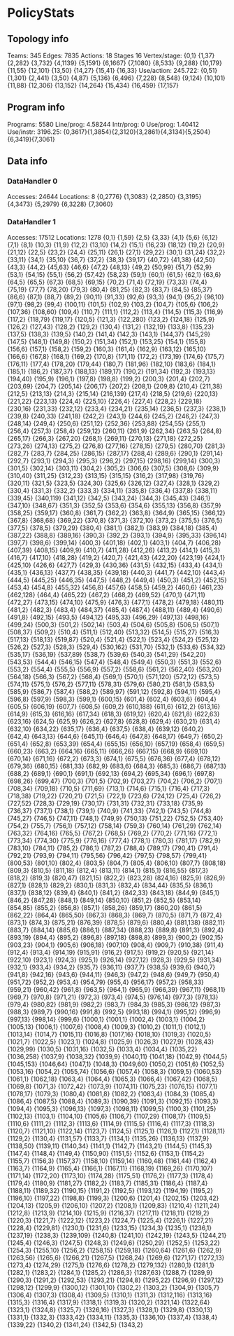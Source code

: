# PolicyStats
## Topology info
Teams:		345
Edges:		7835
Actions:	18
Stages		16
Vertex/stage:	{0,1} {1,37} {2,282} {3,732} {4,1139} {5,1591} {6,1667} {7,1080} {8,533} {9,288} {10,179} {11,55} {12,101} {13,50} {14,27} {15,41} {16,33} 
Use/action:	245.722: {0,51} {1,301} {2,441} {3,50} {4,87} {5,136} {6,496} {7,228} {8,548} {9,124} {10,101} {11,88} {12,306} {13,152} {14,264} {15,434} {16,459} {17,157} 

## Program info
Programs:	5580
Line/prog:	4.58244
Intr/prog:	0
Use/prog:	1.40412
Use/instr:	3196.25: {0,3617}{1,3854}{2,3120}{3,2861}{4,3134}{5,2504}{6,3419}{7,3061}

## Data info

### DataHandler 0
Accesses:	24644
Locations:	8
{0,2776} {1,3083} {2,2850} {3,3195} {4,3473} {5,2979} {6,3228} {7,3060} 

### DataHandler 1
Accesses:	17512
Locations:	1278
{0,1} {1,59} {2,5} {3,33} {4,1} {5,6} {6,12} {7,1} {8,1} {10,3} {11,9} {12,2} {13,10} {14,2} {15,1} {16,23} {18,12} {19,2} {20,9} {21,12} {22,5} {23,2} {24,4} {25,11} {26,1} {27,1} {29,22} {30,1} {31,24} {32,2} {33,11} {34,1} {35,10} {36,7} {37,2} {38,3} {39,17} {40,72} {41,38} {42,50} {43,3} {44,2} {45,63} {46,6} {47,2} {48,13} {49,2} {50,99} {51,7} {52,9} {53,1} {54,15} {55,1} {56,2} {57,42} {58,23} {59,1} {60,1} {61,5} {62,1} {63,6} {64,5} {65,5} {67,3} {68,5} {69,15} {70,2} {71,4} {72,19} {73,33} {74,4} {75,19} {77,7} {78,20} {79,3} {80,4} {81,25} {82,3} {83,7} {84,5} {85,37} {86,6} {87,1} {88,7} {89,2} {90,11} {91,33} {92,6} {93,3} {94,1} {95,2} {96,10} {97,1} {98,2} {99,4} {100,11} {101,5} {102,9} {103,2} {104,7} {105,6} {106,2} {107,36} {108,60} {109,4} {110,7} {111,1} {112,2} {113,4} {114,5} {115,3} {116,9} {117,2} {118,79} {119,17} {120,5} {121,3} {122,280} {123,2} {124,18} {125,9} {126,2} {127,43} {128,2} {129,2} {130,4} {131,2} {132,19} {133,8} {135,23} {137,5} {138,3} {139,5} {140,2} {141,4} {142,3} {143,1} {144,37} {145,29} {147,5} {148,1} {149,8} {150,2} {151,34} {152,1} {153,25} {154,1} {155,8} {156,6} {157,1} {158,2} {159,2} {160,3} {161,4} {162,9} {163,12} {165,10} {166,6} {167,8} {168,1} {169,2} {170,8} {171,11} {172,2} {173,19} {174,6} {175,7} {176,11} {177,4} {178,20} {179,44} {180,7} {181,96} {182,10} {183,6} {184,1} {185,1} {186,2} {187,37} {188,13} {189,17} {190,2} {191,34} {192,3} {193,13} {194,40} {195,9} {196,1} {197,8} {198,8} {199,2} {200,3} {201,4} {202,7} {203,69} {204,7} {205,14} {206,17} {207,2} {208,1} {209,8} {210,4} {211,38} {212,5} {213,13} {214,3} {215,14} {216,139} {217,4} {218,5} {219,6} {220,13} {221,22} {223,13} {224,4} {225,10} {226,4} {227,4} {228,2} {229,18} {230,16} {231,33} {232,12} {233,4} {234,21} {235,14} {236,5} {237,3} {238,1} {239,8} {240,33} {241,18} {242,2} {243,1} {244,6} {245,2} {246,2} {247,3} {248,14} {249,4} {250,6} {251,12} {252,36} {253,88} {254,55} {255,1} {256,4} {257,3} {258,4} {259,12} {260,11} {261,9} {262,34} {263,5} {264,8} {265,17} {266,3} {267,20} {268,1} {269,11} {270,13} {271,18} {272,25} {273,26} {274,13} {275,2} {276,8} {277,16} {278,15} {279,5} {280,70} {281,3} {282,7} {283,7} {284,25} {286,15} {287,17} {288,4} {289,6} {290,1} {291,14} {292,7} {293,1} {294,3} {295,3} {296,2} {297,15} {298,16} {299,14} {300,3} {301,5} {302,14} {303,11} {304,2} {305,2} {306,6} {307,5} {308,6} {309,9} {310,40} {311,25} {312,23} {313,15} {315,15} {316,2} {317,98} {319,76} {320,11} {321,5} {323,5} {324,30} {325,6} {326,12} {327,4} {328,1} {329,2} {330,4} {331,3} {332,2} {333,3} {334,11} {335,8} {336,4} {337,8} {338,11} {339,45} {340,119} {341,12} {342,5} {343,24} {344,3} {345,43} {346,1} {347,10} {348,67} {351,3} {352,5} {353,6} {354,6} {355,13} {356,8} {357,9} {358,25} {359,17} {360,8} {361,7} {362,2} {363,8} {364,9} {365,15} {366,12} {367,8} {368,68} {369,22} {370,8} {371,3} {372,10} {373,2} {375,5} {376,5} {377,5} {378,5} {379,29} {380,4} {381,1} {382,1} {383,9} {384,18} {385,4} {387,22} {388,8} {389,16} {390,3} {392,2} {393,1} {394,9} {395,33} {396,14} {397,7} {398,6} {399,14} {400,3} {401,18} {402,1} {403,1} {404,7} {406,28} {407,39} {408,15} {409,9} {410,7} {411,28} {412,26} {413,2} {414,1} {415,3} {416,7} {417,10} {418,28} {419,2} {420,7} {421,43} {422,20} {423,19} {424,1} {425,10} {426,6} {427,7} {429,3} {430,36} {431,5} {432,15} {433,4} {434,1} {435,1} {436,13} {437,7} {438,35} {439,18} {440,3} {441,7} {442,10} {443,4} {444,5} {445,25} {446,35} {447,5} {448,2} {449,4} {450,3} {451,2} {452,15} {453,4} {454,8} {455,32} {456,8} {457,6} {458,5} {459,2} {460,6} {461,23} {462,128} {464,4} {465,22} {467,2} {468,2} {469,52} {470,1} {471,11} {472,27} {473,15} {474,10} {475,9} {476,3} {477,1} {478,2} {479,18} {480,11} {481,2} {482,3} {483,4} {484,37} {485,4} {487,4} {488,11} {489,4} {490,6} {491,8} {492,15} {493,5} {494,12} {495,33} {496,29} {497,13} {498,16} {499,24} {500,3} {501,2} {502,14} {503,4} {504,6} {505,8} {506,5} {507,1} {508,37} {509,2} {510,4} {511,1} {512,40} {513,32} {514,5} {515,27} {516,3} {517,13} {518,13} {519,87} {520,4} {521,4} {522,1} {523,4} {524,2} {525,12} {526,2} {527,3} {528,3} {529,4} {530,162} {531,70} {532,1} {533,6} {534,32} {535,17} {536,19} {537,89} {538,7} {539,6} {540,3} {541,29} {542,20} {543,53} {544,4} {546,15} {547,4} {548,4} {549,4} {550,3} {551,3} {552,6} {553,2} {554,4} {555,5} {556,9} {557,2} {558,6} {561,2} {562,40} {563,20} {564,18} {566,3} {567,2} {568,4} {569,1} {570,1} {571,120} {572,12} {573,5} {574,11} {575,1} {576,2} {577,11} {578,31} {579,6} {580,21} {581,1} {583,5} {585,9} {586,7} {587,4} {588,2} {589,97} {591,12} {592,8} {594,11} {595,4} {596,8} {597,9} {598,3} {599,1} {600,15} {601,4} {602,4} {603,6} {604,4} {605,5} {606,19} {607,7} {608,5} {609,2} {610,188} {611,6} {612,2} {613,16} {614,9} {615,3} {616,16} {617,34} {618,3} {619,12} {620,4} {621,8} {622,63} {623,16} {624,5} {625,9} {626,2} {627,8} {628,8} {629,4} {630,21} {631,4} {632,10} {634,22} {635,17} {636,4} {637,5} {638,4} {639,12} {640,2} {642,4} {643,13} {644,6} {645,11} {646,4} {647,8} {648,17} {649,7} {650,2} {651,4} {652,8} {653,39} {654,4} {655,15} {656,10} {657,19} {658,4} {659,5} {660,23} {663,2} {664,16} {665,11} {666,26} {667,15} {668,9} {669,10} {670,14} {671,16} {672,2} {673,3} {674,1} {675,5} {676,36} {677,4} {678,12} {679,36} {680,15} {681,33} {682,9} {683,6} {684,3} {685,3} {686,7} {687,13} {688,2} {689,1} {690,1} {691,1} {692,13} {694,2} {695,34} {696,1} {697,8} {698,26} {699,47} {700,3} {701,5} {702,9} {703,27} {704,2} {706,2} {707,1} {708,34} {709,18} {710,5} {711,69} {713,1} {714,6} {715,1} {716,4} {717,3} {718,38} {719,22} {720,21} {721,5} {722,1} {723,6} {724,12} {725,4} {726,2} {727,52} {728,3} {729,19} {730,17} {731,31} {732,31} {733,18} {735,9} {736,37} {737,1} {738,1} {739,1} {740,9} {741,33} {742,1} {743,5} {744,8} {745,27} {746,5} {747,11} {748,1} {749,9} {750,13} {751,22} {752,5} {753,40} {754,2} {755,7} {756,1} {757,12} {758,14} {759,3} {760,14} {761,29} {762,14} {763,32} {764,16} {765,5} {767,2} {768,5} {769,2} {770,2} {771,16} {772,1} {773,34} {774,30} {775,9} {776,16} {777,4} {778,1} {780,3} {781,17} {782,9} {783,10} {784,11} {785,2} {786,1} {787,2} {788,4} {789,17} {790,41} {791,4} {792,21} {793,9} {794,11} {795,56} {796,42} {797,5} {798,57} {799,41} {800,53} {801,10} {802,4} {803,5} {804,7} {805,4} {806,10} {807,7} {808,18} {809,3} {810,5} {811,18} {812,4} {813,11} {814,1} {815,1} {816,55} {817,3} {818,2} {819,3} {820,47} {821,15} {822,2} {823,28} {824,16} {825,9} {826,9} {827,1} {828,1} {829,2} {830,1} {831,3} {832,4} {834,44} {835,5} {836,1} {837,1} {838,12} {839,4} {840,1} {841,2} {842,33} {843,18} {844,9} {845,1} {846,2} {847,28} {848,1} {849,14} {850,10} {851,2} {852,5} {853,14} {854,85} {855,2} {856,8} {857,1} {858,26} {859,17} {860,20} {861,5} {862,22} {864,4} {865,50} {867,3} {868,3} {869,7} {870,5} {871,7} {872,4} {873,1} {874,3} {875,21} {876,39} {878,5} {879,6} {880,4} {881,138} {882,11} {883,7} {884,14} {885,6} {886,1} {887,34} {888,23} {889,8} {891,3} {892,4} {893,19} {894,4} {895,2} {896,8} {897,18} {898,8} {899,3} {900,2} {902,15} {903,23} {904,1} {905,6} {906,18} {907,10} {908,4} {909,7} {910,38} {911,4} {912,4} {913,4} {914,19} {915,91} {916,2} {917,5} {919,2} {920,5} {921,14} {922,10} {923,1} {924,3} {925,1} {926,14} {927,12} {928,3} {929,5} {931,34} {932,1} {933,4} {934,2} {935,7} {936,11} {937,7} {938,5} {939,6} {940,7} {941,8} {942,16} {943,6} {944,11} {946,3} {947,2} {948,6} {949,7} {950,4} {951,72} {952,2} {953,4} {954,79} {955,4} {956,17} {957,2} {958,33} {959,21} {960,42} {961,8} {963,5} {964,1} {965,9} {966,39} {967,11} {968,11} {969,7} {970,8} {971,21} {972,3} {973,4} {974,5} {976,14} {977,3} {978,13} {979,4} {980,82} {981,9} {982,2} {983,7} {984,3} {985,3} {986,12} {987,3} {988,3} {989,7} {990,16} {991,8} {992,5} {993,18} {994,1} {995,12} {996,9} {997,13} {998,14} {999,6} {1000,1} {1001,1} {1002,4} {1003,1} {1004,2} {1005,13} {1006,1} {1007,6} {1008,4} {1009,3} {1010,2} {1011,1} {1012,1} {1013,14} {1014,7} {1015,11} {1016,8} {1017,16} {1018,10} {1019,3} {1020,5} {1021,7} {1022,5} {1023,1} {1024,8} {1025,9} {1026,3} {1027,9} {1028,43} {1029,99} {1030,5} {1031,16} {1032,5} {1033,4} {1034,4} {1035,22} {1036,258} {1037,9} {1038,32} {1039,9} {1040,11} {1041,18} {1042,9} {1044,5} {1045,153} {1046,64} {1047,1} {1048,3} {1049,60} {1050,2} {1051,6} {1052,5} {1053,16} {1054,2} {1055,74} {1056,6} {1057,4} {1058,3} {1059,5} {1060,53} {1061,1} {1062,18} {1063,4} {1064,4} {1065,3} {1066,4} {1067,42} {1068,5} {1069,8} {1071,3} {1072,42} {1073,9} {1074,11} {1075,23} {1076,15} {1077,1} {1078,17} {1079,3} {1080,4} {1081,8} {1082,2} {1083,4} {1084,3} {1085,4} {1086,4} {1087,5} {1088,4} {1089,3} {1090,39} {1091,3} {1092,15} {1093,3} {1094,4} {1095,3} {1096,13} {1097,3} {1098,11} {1099,5} {1100,3} {1101,25} {1102,13} {1103,1} {1104,10} {1105,6} {1106,7} {1107,29} {1108,17} {1109,5} {1110,6} {1111,2} {1112,3} {1113,6} {1114,9} {1115,5} {1116,4} {1117,3} {1118,3} {1120,7} {1121,10} {1122,14} {1123,7} {1124,5} {1125,1} {1126,1} {1127,1} {1128,11} {1129,2} {1130,4} {1131,57} {1133,7} {1134,1} {1135,26} {1136,13} {1137,9} {1138,50} {1139,11} {1140,34} {1141,1} {1142,7} {1143,21} {1144,5} {1145,3} {1147,4} {1148,4} {1149,4} {1150,90} {1151,5} {1152,6} {1153,1} {1154,2} {1155,7} {1156,3} {1157,37} {1158,10} {1159,14} {1160,48} {1161,44} {1162,4} {1163,7} {1164,9} {1165,4} {1166,1} {1167,11} {1168,19} {1169,26} {1170,107} {1171,14} {1172,20} {1173,10} {1174,28} {1175,51} {1176,2} {1177,3} {1178,4} {1179,4} {1180,9} {1181,27} {1182,2} {1183,7} {1185,31} {1186,4} {1187,4} {1188,11} {1189,32} {1190,15} {1191,2} {1192,5} {1193,12} {1194,19} {1195,2} {1196,10} {1197,22} {1198,8} {1199,3} {1200,6} {1201,4} {1202,15} {1203,42} {1204,13} {1205,9} {1206,10} {1207,2} {1208,1} {1209,83} {1210,4} {1211,24} {1212,8} {1213,9} {1214,10} {1215,9} {1216,37} {1217,11} {1218,11} {1219,2} {1220,3} {1221,7} {1222,12} {1223,2} {1224,7} {1225,4} {1226,1} {1227,21} {1228,4} {1229,81} {1230,1} {1231,6} {1233,15} {1234,3} {1235,1} {1236,1} {1237,19} {1238,3} {1239,109} {1240,8} {1241,10} {1242,19} {1243,5} {1244,21} {1245,4} {1246,3} {1247,5} {1248,3} {1249,6} {1250,29} {1252,5} {1253,22} {1254,3} {1255,10} {1256,2} {1258,15} {1259,18} {1260,64} {1261,6} {1262,9} {1263,56} {1265,6} {1266,21} {1267,5} {1268,24} {1269,6} {1271,17} {1272,13} {1273,4} {1274,29} {1275,1} {1276,6} {1278,2} {1279,132} {1280,1} {1281,1} {1282,1} {1283,2} {1284,1} {1285,2} {1286,3} {1287,63} {1288,7} {1289,9} {1290,3} {1291,2} {1292,53} {1293,21} {1294,8} {1295,22} {1296,9} {1297,12} {1298,12} {1299,9} {1300,12} {1301,10} {1302,2} {1303,2} {1304,9} {1305,7} {1306,4} {1307,3} {1308,4} {1309,5} {1310,1} {1311,3} {1312,116} {1313,16} {1315,3} {1316,4} {1317,9} {1318,1} {1319,3} {1320,2} {1321,14} {1322,64} {1323,1} {1324,8} {1325,7} {1326,16} {1327,3} {1328,1} {1329,8} {1330,13} {1331,1} {1332,3} {1333,42} {1334,11} {1335,3} {1336,10} {1337,4} {1338,4} {1339,22} {1340,2} {1341,24} {1342,5} {1343,2} 